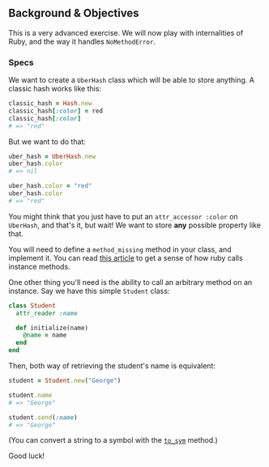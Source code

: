 ## Background & Objectives

This is a very advanced exercise. We will now play with internalities of Ruby, and the way it handles `NoMethodError`.

### Specs

We want to create a `UberHash` class which will be able to store anything. A classic hash works like this:

```ruby
classic_hash = Hash.new
classic_hash[:color] = red
classic_hash[:color]
# => "red"
```

But we want to do that:

```ruby
uber_hash = UberHash.new
uber_hash.color
# => nil

uber_hash.color = "red"
uber_hash.color
# => "red"
```

You might think that you just have to put an `attr_accessor :color` on `UberHash`, and that's it, but wait! We want to store **any** possible property like that.

You will need to define a `method_missing` method in your class, and implement it. You can read [this article](http://www.trottercashion.com/2011/02/08/rubys-define_method-method_missing-and-instance_eval.html) to get a sense of how ruby calls instance methods.

One other thing you'll need is the ability to call an arbitrary method on an instance. Say we have this simple `Student` class:

```ruby
class Student
  attr_reader :name

  def initialize(name)
    @name = name
  end
end
```

Then, both way of retrieving the student's name is equivalent:

```ruby
student = Student.new("George")

student.name
# => "George"

student.send(:name)
# => "George"
```

(You can convert a string to a symbol with the [`to_sym`](http://www.ruby-doc.org/core-2.2.0/String.html#method-i-to_sym) method.)

Good luck!

